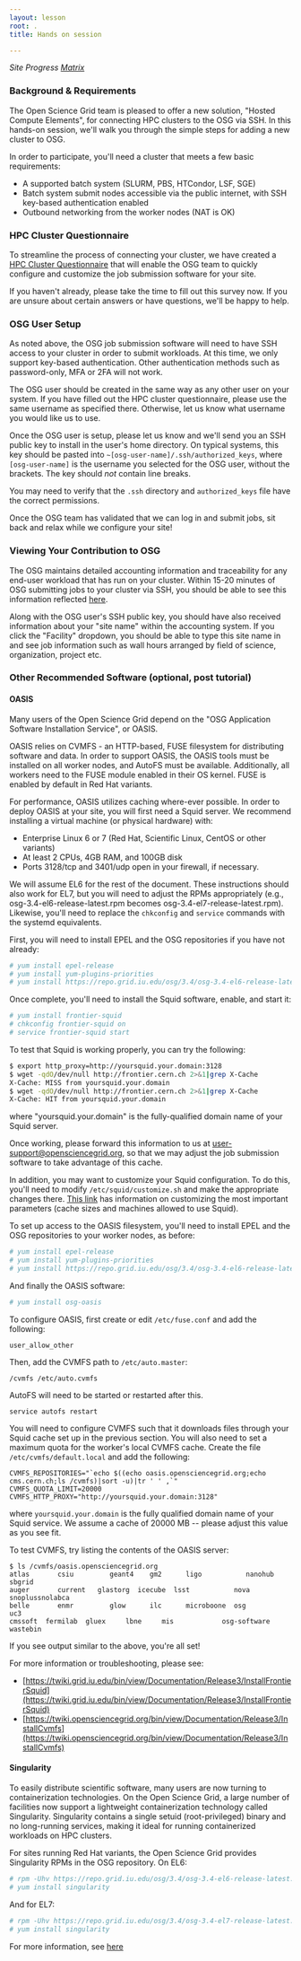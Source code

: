 ```yaml
---
layout: lesson
root: .
title: Hands on session

---
```


*Site Progress [Matrix](https://docs.google.com/spreadsheets/d/1z9iEh5kDW3YvjXmqVRtoYGfnP15L5M5TuFLuw68hzqM/edit?usp=sharing)*


### Background & Requirements

The Open Science Grid team is pleased to offer a new solution, "Hosted Compute
Elements", for connecting HPC clusters to the OSG via SSH. In this hands-on
session, we'll walk you through the simple steps for adding a new cluster to
OSG. 

In order to participate, you'll need a cluster that meets a few basic
requirements:

- A supported batch system (SLURM, PBS, HTCondor, LSF, SGE) 
- Batch system submit nodes accessible via the public internet, with SSH key-based authentication enabled
- Outbound networking from the worker nodes (NAT is OK)

### HPC Cluster Questionnaire

To streamline the process of connecting your cluster, we have created a <a
href="https://goo.gl/forms/8OukxsyG6KBSGHuR2">HPC Cluster Questionnaire</a> that
will enable the OSG team to quickly configure and customize the job submission
software for your site.

If you haven't already, please take the time to fill out this survey now. If you
are unsure about certain answers or have questions, we'll be happy to help.

### OSG User Setup

As noted above, the OSG job submission software will need to have SSH access to
your cluster in order to submit workloads. At this time, we only support
key-based authentication. Other authentication methods such as password-only,
MFA or 2FA will not work. 

The OSG user should be created in the same way as any other user on your system.
If you have filled out the HPC cluster questionnaire, please use the same
username as specified there. Otherwise, let us know what username you would like
us to use.

Once the OSG user is setup, please let us know and we'll send you an SSH public
key to install in the user's home directory. On typical systems, this key
should be pasted into `~[osg-user-name]/.ssh/authorized_keys`, where
`[osg-user-name]` is the username you selected for the OSG user, without the
brackets. The key should *not* contain line breaks.

You may need to verify that the `.ssh` directory and `authorized_keys` file
have the correct permissions.

Once the OSG team has validated that we can log in and submit jobs, sit back
and relax while we configure your site!

### Viewing Your Contribution to OSG

The OSG maintains detailed accounting information and traceability for any
end-user workload that has run on your cluster. Within 15-20 minutes of OSG 
submitting jobs to your cluster via SSH, you should be able to see this
information reflected
[here](https://gracc.opensciencegrid.org/dashboard/db/payload-jobs-summary?orgId=1).

Along with the OSG user's SSH public key, you should have also received
information about your "site name" within the accounting system. If you click
the "Facility" dropdown, you should be able to type this site name in and see
job information such as wall hours arranged by field of science, organization,
project etc.


### Other Recommended Software (optional, post tutorial)

#### OASIS

Many users of the Open Science Grid depend on the "OSG Application
Software Installation Service", or OASIS. 

OASIS relies on CVMFS - an HTTP-based, FUSE filesystem for distributing
software and data. In order to support OASIS, the OASIS tools must be installed
on all worker nodes, and AutoFS must be available. Additionally, all workers
need to the FUSE module enabled in their OS kernel. FUSE is enabled by default
in Red Hat variants.

For performance, OASIS utilizes caching where-ever possible. In order to deploy
OASIS at your site, you will first need a Squid server. We recommend installing
a virtual machine (or physical hardware) with:

- Enterprise Linux 6 or 7 (Red Hat, Scientific Linux, CentOS or other variants)
- At least 2 CPUs, 4GB RAM, and 100GB disk
- Ports 3128/tcp and 3401/udp open in your firewall, if necessary.

We will assume EL6 for the rest of the document. These instructions should also
work for EL7, but you will need to adjust the RPMs appropriately (e.g.,
osg-3.4-el6-release-latest.rpm becomes osg-3.4-el7-release-latest.rpm).
Likewise, you'll need to replace the `chkconfig` and `service` commands with the
systemd equivalents.

First, you will need to install EPEL and the OSG repositories if you have not
already:
```bash
# yum install epel-release
# yum install yum-plugins-priorities
# yum install https://repo.grid.iu.edu/osg/3.4/osg-3.4-el6-release-latest.rpm
```    

Once complete, you'll need to install the Squid software, enable, and start it:
```bash
# yum install frontier-squid
# chkconfig frontier-squid on
# service frontier-squid start
```

To test that Squid is working properly, you can try the following:
```bash
$ export http_proxy=http://yoursquid.your.domain:3128
$ wget -qdO/dev/null http://frontier.cern.ch 2>&1|grep X-Cache
X-Cache: MISS from yoursquid.your.domain
$ wget -qdO/dev/null http://frontier.cern.ch 2>&1|grep X-Cache
X-Cache: HIT from yoursquid.your.domain
```

where "yoursquid.your.domain" is the fully-qualified domain name of your Squid
server.

Once working, please forward this information to us at
user-support@opensciencegrid.org, so that we may adjust the job submission
software to take advantage of this cache.

In addition, you may want to customize your Squid configuration.  To do this,
you'll need to modify `/etc/squid/customize.sh` and make the appropriate changes
there. [This link](https://twiki.cern.ch/twiki/bin/view/Frontier/InstallSquid#Configuration)
has information on customizing the most important parameters (cache sizes and
machines allowed to use Squid). 

To set up access to the OASIS filesystem, you'll need to install EPEL and the
OSG repositories to your worker nodes, as before:
```bash
# yum install epel-release
# yum install yum-plugins-priorities
# yum install https://repo.grid.iu.edu/osg/3.4/osg-3.4-el6-release-latest.rpm
```

And finally the OASIS software:
```bash
# yum install osg-oasis
```

To configure OASIS, first create or edit `/etc/fuse.conf` and add the following:
```
user_allow_other
```

Then, add the CVMFS path to `/etc/auto.master`:
```
/cvmfs /etc/auto.cvmfs
```

AutoFS will need to be started or restarted after this. 
```
service autofs restart
```

You will need to configure CVMFS such that it downloads files through your
Squid cache set up in the previous section. You will also need to set a maximum
quota for the worker's local CVMFS cache. Create the file
`/etc/cvmfs/default.local` and add the following:
```
CVMFS_REPOSITORIES="`echo $((echo oasis.opensciencegrid.org;echo cms.cern.ch;ls /cvmfs)|sort -u)|tr ' ' ,`"
CVMFS_QUOTA_LIMIT=20000
CVMFS_HTTP_PROXY="http://yoursquid.your.domain:3128"
```

where `yoursquid.your.domain` is the fully qualified domain name of your Squid
service. We assume a cache of 20000 MB -- please adjust this value as you see
fit.

To test CVMFS, try listing the contents of the OASIS server:
```
$ ls /cvmfs/oasis.opensciencegrid.org
atlas       csiu         geant4    gm2      ligo           nanohub          sbgrid
auger       current   glastorg  icecube  lsst           nova         snoplussnolabca
belle       enmr         glow      ilc      microboone  osg          uc3
cmssoft  fermilab  gluex     lbne     mis            osg-software     wastebin
```

If you see output similar to the above, you're all set!


For more information or troubleshooting, please see:

* [https://twiki.grid.iu.edu/bin/view/Documentation/Release3/InstallFrontierSquid](https://twiki.grid.iu.edu/bin/view/Documentation/Release3/InstallFrontierSquid)
* [https://twiki.opensciencegrid.org/bin/view/Documentation/Release3/InstallCvmfs](https://twiki.opensciencegrid.org/bin/view/Documentation/Release3/InstallCvmfs)



#### Singularity

To easily distribute scientific software, many users are now
turning to containerization technologies. On the Open Science Grid, a large
number of facilities now support a lightweight containerization technology
called Singularity. Singularity contains a single setuid (root-privileged)
binary and no long-running services, making it ideal for running containerized
workloads on HPC clusters.

For sites running Red Hat variants, the Open Science Grid provides Singularity
RPMs in the OSG repository. On EL6:

```bash
# rpm -Uhv https://repo.grid.iu.edu/osg/3.4/osg-3.4-el6-release-latest.rpm
# yum install singularity 
```

And for EL7:

```bash 
# rpm -Uhv https://repo.grid.iu.edu/osg/3.4/osg-3.4-el7-release-latest.rpm 
# yum install singularity 
```

For more information, see [here](http://singularity.lbl.gov/)
